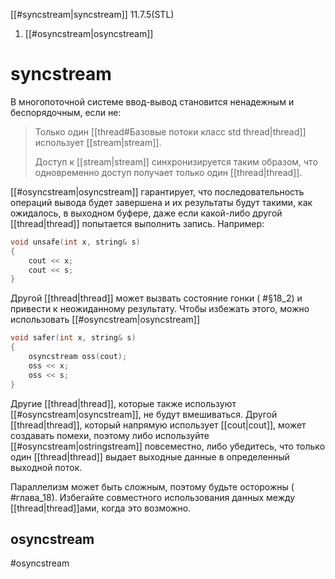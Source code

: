 
[[#syncstream|syncstream]] 11.7.5(STL)
1. [[#osyncstream|osyncstream]]



# syncstream

В многопоточной системе ввод-вывод становится ненадежным и беспорядочным, если
не:
>
> Только один [[thread#Базовые потоки класс std thread|thread]] использует [[stream|stream]].
> 
> Доступ к [[stream|stream]] синхронизируется таким образом, что одновременно доступ получает только один [[thread|thread]].

[[#osyncstream|osyncstream]] гарантирует, что последовательность операций вывода будет завершена и их результаты будут такими, как ожидалось, в выходном буфере, даже если какой-либо другой [[thread|thread]] попытается выполнить запись. Например:
```c++
void unsafe(int x, string& s)
{
	cout << x;
	cout << s;
}
```

Другой [[thread|thread]] может вызвать состояние гонки ( #§18_2) и привести к неожиданному результату. Чтобы избежать этого, можно использовать [[#osyncstream|osyncstream]]
```c++
void safer(int x, string& s)
{
	osyncstream oss(cout);
	oss << x;
	oss << s;
}
```

Другие [[thread|thread]], которые также используют [[#osyncstream|osyncstream]], не будут вмешиваться. Другой [[thread|thread]], который напрямую использует [[cout|cout]], может создавать помехи, поэтому либо используйте [[#osyncstream|ostringstream]] повсеместно, либо убедитесь, что только один [[thread|thread]] выдает выходные данные в определенный выходной поток.

Параллелизм может быть сложным, поэтому будьте осторожны ( #глава_18). Избегайте совместного использования данных между [[thread|thread]]ами, когда это возможно.

## osyncstream
#osyncstream









